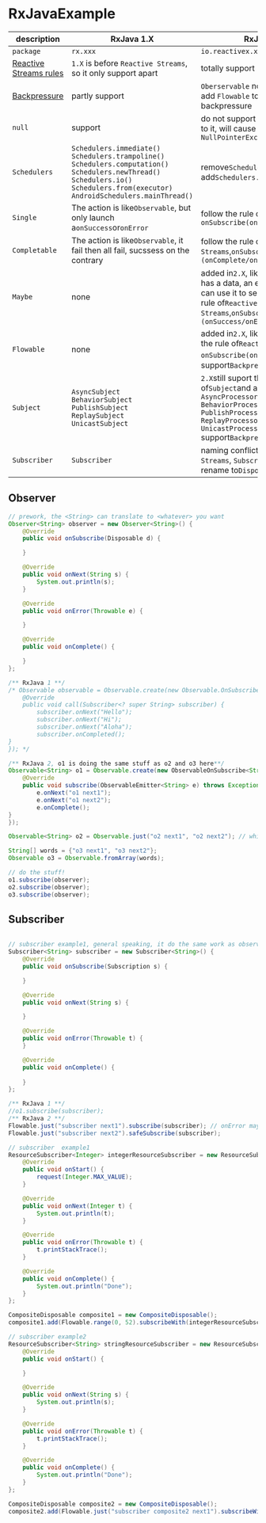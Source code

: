 # RxJavaExample

| description | RxJava 1.X | RxJava 2.X |
| ----- | ----- | ----- |
|`package`| `rx.xxx` | `io.reactivex.xxx` |
| [Reactive Streams rules](http://www.reactive-streams.org/) | `1.X` is before `Reactive Streams`, so it only support apart  | totally support |
|[Backpressure](https://github.com/ReactiveX/RxJava/wiki/Backpressure)|partly support|`Oberservable` not support<br> add `Flowable` to support backpressure|
|`null`| support | do not support `null`, if send `null` to it, will cause `NullPointerException` |
|`Schedulers`| `Schedulers.immediate()`<br>`Schedulers.trampoline()`<br>`Schedulers.computation()`<br>`Schedulers.newThread()`<br>`Schedulers.io()`<br>`Schedulers.from(executor)`<br>`AndroidSchedulers.mainThread()` | remove`Schedulers.immediate()`<br>add`Schedulers.single()`<br> |
|`Single`| The action is like`Observable`, but only launch a`onSuccess`or`onError` | follow the rule of`Reactive Streams`, `onSubscribe(onSuccess/onError)` |
|`Completable`| The action is like`Observable`, it fail then all fail, sucssess on the contrary | follow the rule of`Reactive Streams`,`onSubscribe (onComplete/onError)` |
|`Maybe`| none | added in`2.X`, like`Observable`, may has a data, an error or nothing. We can use it to send NULL follow the rule of`Reactive Streams`,`onSubscribe (onSuccess/onError/onComplete)` |
|`Flowable`| none | added in`2.X`, like`Observable`, follow the rule of`Reactive Streams`, `onSubscribe(onSuccess/onError)`，support`Backpressure` |
|`Subject`| `AsyncSubject`<br>`BehaviorSubject`<br>`PublishSubject`<br>`ReplaySubject`<br>`UnicastSubject` | `2.X`still suport the function of`Subject`and add following stuff<br>`AsyncProcessor`<br>`BehaviorProcessor`<br>`PublishProcessor`<br>`ReplayProcessor`<br>`UnicastProcessor`<br>support`Backpressure` |
|`Subscriber`| `Subscriber` | naming conflict with `Reactive Streams`, `Subscriber`already rename to`Disposable` |


## Observer
```java
// prework, the <String> can translate to <whatever> you want
Observer<String> observer = new Observer<String>() {
    @Override
    public void onSubscribe(Disposable d) {

    }

    @Override
    public void onNext(String s) {
        System.out.println(s);
    }

    @Override
    public void onError(Throwable e) {

    }

    @Override
    public void onComplete() {

    }
};

/** RxJava 1 **/
/* Observable observable = Observable.create(new Observable.OnSubscribe<String>() {
    @Override
    public void call(Subscriber<? super String> subscriber) {
        subscriber.onNext("Hello");
        subscriber.onNext("Hi");
        subscriber.onNext("Aloha");
        subscriber.onCompleted();
}
}); */

/** RxJava 2, o1 is doing the same stuff as o2 and o3 here**/
Observable<String> o1 = Observable.create(new ObservableOnSubscribe<String>() {
    @Override
    public void subscribe(ObservableEmitter<String> e) throws Exception {
        e.onNext("o1 next1");
        e.onNext("o1 next2");
        e.onComplete();
}
});

Observable<String> o2 = Observable.just("o2 next1", "o2 next2"); // which is include onComplete()

String[] words = {"o3 next1", "o3 next2"};
Observable o3 = Observable.fromArray(words);

// do the stuff!
o1.subscribe(observer);
o2.subscribe(observer);
o3.subscribe(observer);
```

## Subscriber

```java

// subscriber example1, general speaking, it do the same work as observer here
Subscriber<String> subscriber = new Subscriber<String>() {
    @Override
    public void onSubscribe(Subscription s) {

    }

    @Override
    public void onNext(String s) {

    }

    @Override
    public void onError(Throwable t) {
    }  

    @Override
    public void onComplete() {
    
    }
};

/** RxJava 1 **/
//o1.subscribe(subscriber);
/** RxJava 2 **/
Flowable.just("subscriber next1").subscribe(subscriber); // onError may not work at RxJava2
Flowable.just("subscriber next2").safeSubscribe(subscriber);

// subscriber  example1
ResourceSubscriber<Integer> integerResourceSubscriber = new ResourceSubscriber<Integer>() {
    @Override
    public void onStart() {
        request(Integer.MAX_VALUE);
    }

    @Override
    public void onNext(Integer t) {
        System.out.println(t);
    }

    @Override
    public void onError(Throwable t) {
        t.printStackTrace();
    }

    @Override
    public void onComplete() {
        System.out.println("Done");
    }
};

CompositeDisposable composite1 = new CompositeDisposable();
composite1.add(Flowable.range(0, 52).subscribeWith(integerResourceSubscriber));

// subscriber example2
ResourceSubscriber<String> stringResourceSubscriber = new ResourceSubscriber<String>() {
    @Override
    public void onStart() {

    }

    @Override
    public void onNext(String s) {
        System.out.println(s);
    }

    @Override
    public void onError(Throwable t) {
        t.printStackTrace();
    }

    @Override
    public void onComplete() {
        System.out.println("Done");
    }
};

CompositeDisposable composite2 = new CompositeDisposable();
composite2.add(Flowable.just("subscriber composite2 next1").subscribeWith(stringResourceSubscriber));


```

